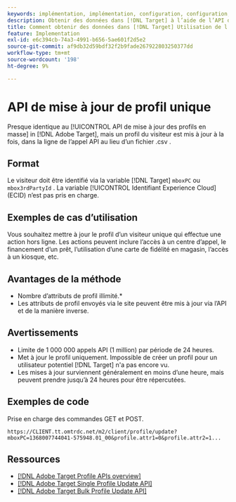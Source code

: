 ```yaml
---
keywords: implémentation, implémentation, configuration, configuration, mise à jour de profil unique
description: Obtenir des données dans [!DNL Target] à l’aide de l’API de mise à jour de profil unique.
title: Comment obtenir des données dans [!DNL Target] Utilisation de l’API de mise à jour de profil unique ?
feature: Implementation
exl-id: e6c394cb-74a3-4991-b656-5ae601f2d5e2
source-git-commit: af9db32d59bdf32f2b9fade267922803250377dd
workflow-type: tm+mt
source-wordcount: '198'
ht-degree: 9%

---
```


# API de mise à jour de profil unique

Presque identique au [!UICONTROL API de mise à jour des profils en masse] in [!DNL Adobe Target], mais un profil du visiteur est mis à jour à la fois, dans la ligne de l’appel API au lieu d’un fichier .csv .

## Format

Le visiteur doit être identifié via la variable [!DNL Target] `mboxPC` ou `mbox3rdPartyId` . La variable [!UICONTROL Identifiant Experience Cloud] (ECID) n’est pas pris en charge.

## Exemples de cas d’utilisation

Vous souhaitez mettre à jour le profil d’un visiteur unique qui effectue une action hors ligne. Les actions peuvent inclure l’accès à un centre d’appel, le financement d’un prêt, l’utilisation d’une carte de fidélité en magasin, l’accès à un kiosque, etc.

## Avantages de la méthode

* Nombre d’attributs de profil illimité.*
* Les attributs de profil envoyés via le site peuvent être mis à jour via l’API et de la manière inverse.

## Avertissements

* Limite de 1 000 000 appels API (1 million) par période de 24 heures.
* Met à jour le profil uniquement. Impossible de créer un profil pour un utilisateur potentiel [!DNL Target] n&#39;a pas encore vu.
* Les mises à jour surviennent généralement en moins d’une heure, mais peuvent prendre jusqu’à 24 heures pour être répercutées.

## Exemples de code

Prise en charge des commandes GET et POST.

```
https://CLIENT.tt.omtrdc.net/m2/client/profile/update?mboxPC=1368007744041-575948.01_00&profile.attr1=0&profile.attr2=1...
```

## Ressources

* [[!DNL Adobe Target Profile APIs overview]](/help/dev/administer/profile-api/profile-api-overview.md)
* [[!DNL Adobe Target Single Profile Update API]](/help/dev/administer/profile-api/profile-single-api.md)
* [[!DNL Adobe Target Bulk Profile Update API]](/help/dev/administer/profile-api/profile-bulk-api.md)

